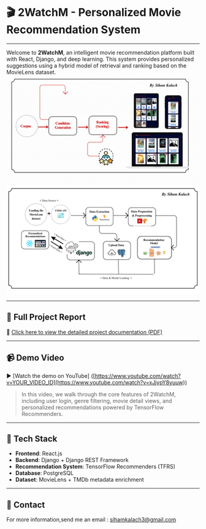 # 🎬 2WatchM - Personalized Movie Recommendation System

---

Welcome to **2WatchM**, an intelligent movie recommendation platform built with React, Django, and deep learning. This system provides personalized suggestions using a hybrid model of retrieval and ranking based on the MovieLens dataset.
![Alt text](https://github.com/sihamkalach/2WatchM/blob/3c9458d07c96dc61b16ef24929e18c4782c55598/images/architure.gif)
![Alt text](https://github.com/sihamkalach/2WatchM/blob/3c9458d07c96dc61b16ef24929e18c4782c55598/images/architure.png)

---

## 📄 Full Project Report

📝 [Click here to view the detailed project documentation (PDF)](https://github.com/sihamkalach/2WatchM/blob/28db6c1a02671fd24148aaa5ed62c217641ccf4f/Movie%20Recommendation%20System.pdf)

---

## 📹 Demo Video

▶️ [Watch the demo on YouTube]
([https://www.youtube.com/watch?v=YOUR_VIDEO_ID](https://www.youtube.com/watch?v=xJjvpY8yuuw))

> In this video, we walk through the core features of 2WatchM, including user login, genre filtering, movie detail views, and personalized recommendations powered by TensorFlow Recommenders.

---

## 🚀 Tech Stack

- **Frontend**: React.js
- **Backend**: Django + Django REST Framework
- **Recommendation System**: TensorFlow Recommenders (TFRS)
- **Database**: PostgreSQL 
- **Dataset**: MovieLens + TMDb metadata enrichment

---
## 📧 Contact

For more information,send me an email : sihamkalach3@gmail.com
